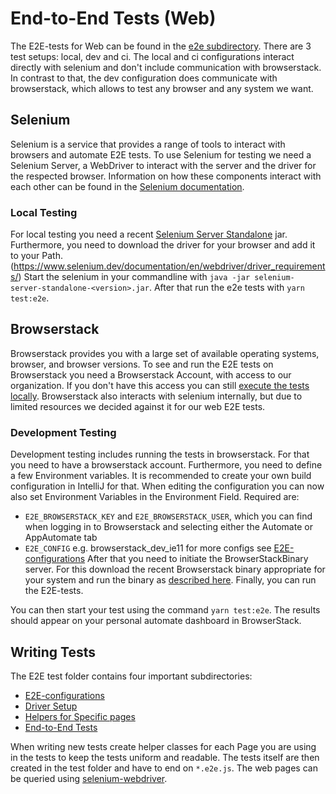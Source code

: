 # End-to-End Tests (Web)

The E2E-tests for Web can be found in the [e2e subdirectory](../e2e).
There are 3 test setups: local, dev and ci. The local and ci configurations interact directly with selenium and don't include communication with browserstack. 
In contrast to that, the dev configuration does communicate with browserstack, which allows to test any browser and any system we want.

## Selenium
Selenium is a service that provides a range of tools to interact with browsers and automate E2E tests.
To use Selenium for testing we need a Selenium Server, a WebDriver to interact with the server and the driver for the respected browser.
Information on how these components interact with each other can be found in the [Selenium documentation](https://www.selenium.dev/documentation/en/webdriver/understanding_the_components/).


### Local Testing
For local testing you need a recent [Selenium Server Standalone](https://selenium-release.storage.googleapis.com/index.html) jar.
Furthermore, you need to download the driver for your browser and add it to your Path. (https://www.selenium.dev/documentation/en/webdriver/driver_requirements/)
Start the selenium in your commandline with `java -jar selenium-server-standalone-<version>.jar`.
After that run the e2e tests with `yarn test:e2e`.


## Browserstack

Browserstack provides you with a large set of available operating systems, browser, and browser versions.
To see and run the E2E tests on Browserstack you need a Browserstack Account, with access to our organization. 
If you don't have this access you can still [execute the tests locally](#Local-Testing). 
Browserstack also interacts with selenium internally, but due to limited resources we decided against it for our web E2E tests.

### Development Testing
Development testing includes running the tests in browserstack. For that you need to have a browserstack account.
Furthermore, you need to define a few Environment variables. It is recommended to create your own build configuration in IntelliJ for that. When editing the configuration you can now also set Environment Variables in the Environment Field.
Required are:
- `E2E_BROWSERSTACK_KEY` and `E2E_BROWSERSTACK_USER`, which you can find when logging in to Browserstack and selecting either the Automate or AppAutomate tab
- `E2E_CONFIG` e.g. browserstack_dev_ie11 for more configs see [E2E-configurations](../e2e/config/configs.js)
  After that you need to initiate the BrowserStackBinary server. For this download the recent Browserstack binary appropriate for your system and run the binary as [described here](https://www.browserstack.com/local-testing/automate). Finally, you can run the E2E-tests.
  
You can then start your test using the command `yarn test:e2e`.
The results should appear on your personal automate dashboard in BrowserStack.

## Writing Tests
The E2E test folder contains four important subdirectories:
- [E2E-configurations](../e2e/config/configs.js)
- [Driver Setup](../e2e/driver/driver.js)
- [Helpers for Specific pages](../e2e/pages)
- [End-to-End Tests](../e2e/tests)

When writing new tests create helper classes for each Page you are using in the tests to keep the tests uniform and readable.
The tests itself are then created in the test folder and have to end on `*.e2e.js`. The web pages can be queried using [selenium-webdriver](https://www.selenium.dev/selenium/docs/api/javascript/module/selenium-webdriver/).